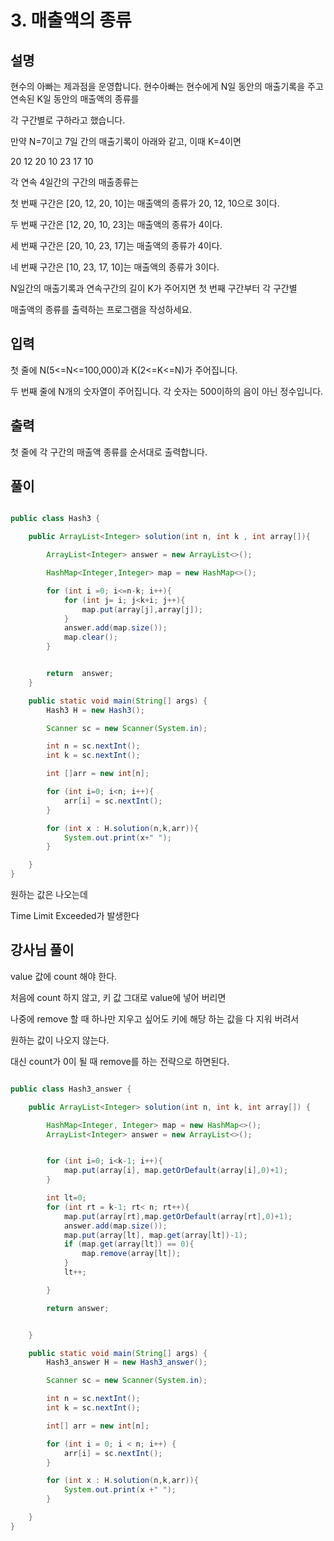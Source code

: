 # 3. 매출액의 종류

## 설명

현수의 아빠는 제과점을 운영합니다. 현수아빠는 현수에게 N일 동안의 매출기록을 주고 연속된 K일 동안의 매출액의 종류를

각 구간별로 구하라고 했습니다.

만약 N=7이고 7일 간의 매출기록이 아래와 같고, 이때 K=4이면

20 12 20 10 23 17 10

각 연속 4일간의 구간의 매출종류는

첫 번째 구간은 [20, 12, 20, 10]는 매출액의 종류가 20, 12, 10으로 3이다.

두 번째 구간은 [12, 20, 10, 23]는 매출액의 종류가 4이다.

세 번째 구간은 [20, 10, 23, 17]는 매출액의 종류가 4이다.

네 번째 구간은 [10, 23, 17, 10]는 매출액의 종류가 3이다.

N일간의 매출기록과 연속구간의 길이 K가 주어지면 첫 번째 구간부터 각 구간별

매출액의 종류를 출력하는 프로그램을 작성하세요.


## 입력
첫 줄에 N(5<=N<=100,000)과 K(2<=K<=N)가 주어집니다.

두 번째 줄에 N개의 숫자열이 주어집니다. 각 숫자는 500이하의 음이 아닌 정수입니다.


## 출력
첫 줄에 각 구간의 매출액 종류를 순서대로 출력합니다.

## 풀이

```java

public class Hash3 {

    public ArrayList<Integer> solution(int n, int k , int array[]){

        ArrayList<Integer> answer = new ArrayList<>();

        HashMap<Integer,Integer> map = new HashMap<>();

        for (int i =0; i<=n-k; i++){
            for (int j= i; j<k+i; j++){
                map.put(array[j],array[j]);
            }
            answer.add(map.size());
            map.clear();
        }


        return  answer;
    }

    public static void main(String[] args) {
        Hash3 H = new Hash3();

        Scanner sc = new Scanner(System.in);

        int n = sc.nextInt();
        int k = sc.nextInt();

        int []arr = new int[n];

        for (int i=0; i<n; i++){
            arr[i] = sc.nextInt();
        }

        for (int x : H.solution(n,k,arr)){
            System.out.print(x+" ");
        }

    }
}

```

원하는 값은 나오는데

Time Limit Exceeded가 발생한다

## 강사님 풀이

value 값에 count 해야 한다.

처음에 count 하지 않고, 키 값 그대로 value에 넣어 버리면

나중에 remove 할 때 하나만 지우고 싶어도 키에 해당 하는 값을 다 지워 버려서

원하는 값이 나오지 않는다.

대신 count가 0이 될 때 remove를 하는 전략으로 하면된다.

```java

public class Hash3_answer {

    public ArrayList<Integer> solution(int n, int k, int array[]) {

        HashMap<Integer, Integer> map = new HashMap<>();
        ArrayList<Integer> answer = new ArrayList<>();


        for (int i=0; i<k-1; i++){
            map.put(array[i], map.getOrDefault(array[i],0)+1);
        }

        int lt=0;
        for (int rt = k-1; rt< n; rt++){
            map.put(array[rt],map.getOrDefault(array[rt],0)+1);
            answer.add(map.size());
            map.put(array[lt], map.get(array[lt])-1);
            if (map.get(array[lt]) == 0){
                map.remove(array[lt]);
            }
            lt++;

        }

        return answer;


    }

    public static void main(String[] args) {
        Hash3_answer H = new Hash3_answer();

        Scanner sc = new Scanner(System.in);

        int n = sc.nextInt();
        int k = sc.nextInt();

        int[] arr = new int[n];

        for (int i = 0; i < n; i++) {
            arr[i] = sc.nextInt();
        }

        for (int x : H.solution(n,k,arr)){
            System.out.print(x +" ");
        }

    }
}

```